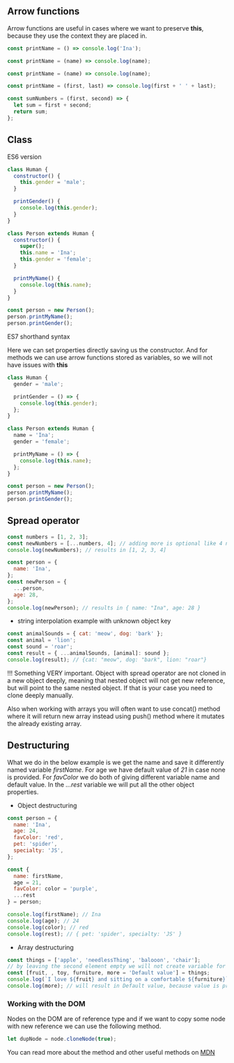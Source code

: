 ## Arrow functions

Arrow functions are useful in cases where we want to preserve **this**, because they use the context they are placed in.

```javascript
const printName = () => console.log('Ina');
```

```javascript
const printName = (name) => console.log(name);
```

```javascript
const printName = (name) => console.log(name);
```

```javascript
const printName = (first, last) => console.log(first + ' ' + last);
```

```javascript
const sumNumbers = (first, second) => {
  let sum = first + second;
  return sum;
};
```

## Class

ES6 version

```javascript
class Human {
  constructor() {
    this.gender = 'male';
  }

  printGender() {
    console.log(this.gender);
  }
}

class Person extends Human {
  constructor() {
    super();
    this.name = 'Ina';
    this.gender = 'female';
  }

  printMyName() {
    console.log(this.name);
  }
}

const person = new Person();
person.printMyName();
person.printGender();
```

ES7 shorthand syntax

Here we can set properties directly saving us the constructor. And for methods we can use arrow functions stored as variables, so we will not have issues with **this**

```javascript
class Human {
  gender = 'male';

  printGender = () => {
    console.log(this.gender);
  };
}

class Person extends Human {
  name = 'Ina';
  gender = 'female';

  printMyName = () => {
    console.log(this.name);
  };
}

const person = new Person();
person.printMyName();
person.printGender();
```

## Spread operator

```javascript
const numbers = [1, 2, 3];
const newNumbers = [...numbers, 4]; // adding more is optional like 4 number here
console.log(newNumbers); // results in [1, 2, 3, 4]
```

```javascript
const person = {
  name: 'Ina',
};
const newPerson = {
  ...person,
  age: 28,
};
console.log(newPerson); // results in { name: "Ina", age: 28 }
```

- string interpolation example with unknown object key

```javascript
const animalSounds = { cat: 'meow', dog: 'bark' };
const animal = 'lion';
const sound = 'roar';
const result = { ...animalSounds, [animal]: sound };
console.log(result); // {cat: "meow", dog: "bark", lion: "roar"}
```

!!! Something VERY important. Object with spread operator are not cloned in a new object deeply, meaning that nested object will not get new reference, but will point to the same nested object. If that is your case you need to clone deeply manually.

Also when working with arrays you will often want to use concat() method where it will return new array instead using push() method where it mutates the already existing array.

## Destructuring

What we do in the below example is we get the name and save it differently named variable _firstName_. For age we have default value of _21_ in case none is provided. For _favColor_ we do both of giving different variable name and default value. In the _...rest_ variable we will put all the other object properties.

- Object destructuring

```javascript
const person = {
  name: 'Ina',
  age: 24,
  favColor: 'red',
  pet: 'spider',
  specialty: 'JS',
};

const {
  name: firstName,
  age = 21,
  favColor: color = 'purple',
  ...rest
} = person;

console.log(firstName); // Ina
console.log(age); // 24
console.log(color); // red
console.log(rest); // { pet: 'spider', specialty: 'JS' }
```

- Array destructuring

```javascript
const things = ['apple', 'needlessThing', 'balooon', 'chair'];
// by leaving the second element empty we will not create variable for it, because we don't want it
const [fruit, , toy, furniture, more = 'Default value'] = things;
console.log(`I love ${fruit} and sitting on a comfortable ${furniture}`);
console.log(more); // will result in Default value, because value is provided, but we have default
```

### Working with the DOM

Nodes on the DOM are of reference type and if we want to copy some node with new reference we can use the following method.

```javascript
let dupNode = node.cloneNode(true);
```

You can read more about the method and other useful methods on [MDN](https://developer.mozilla.org/en-US/docs/Web/API/Node/cloneNode)
